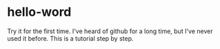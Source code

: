 # hello-word
Try it for the first time.
I've heard of github for a long time, but I've never used it before. This is a tutorial step by step.
